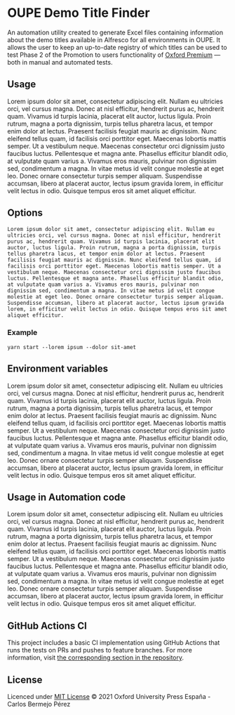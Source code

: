# OUPE Demo Title Finder

An automation utility created to generate Excel files containing information about the demo titles available in Alfresco for all environments in OUPE. It allows the user to keep an up-to-date registry of which titles can be used to test Phase 2 of the Promotion to users functionality of [Oxford Premium](https://oxfordpremium.oupe.es/) — both in manual and automated tests.

## Usage

Lorem ipsum dolor sit amet, consectetur adipiscing elit. Nullam eu ultricies orci, vel cursus magna. Donec at nisl efficitur, hendrerit purus ac, hendrerit quam. Vivamus id turpis lacinia, placerat elit auctor, luctus ligula. Proin rutrum, magna a porta dignissim, turpis tellus pharetra lacus, et tempor enim dolor at lectus. Praesent facilisis feugiat mauris ac dignissim. Nunc eleifend tellus quam, id facilisis orci porttitor eget. Maecenas lobortis mattis semper. Ut a vestibulum neque. Maecenas consectetur orci dignissim justo faucibus luctus. Pellentesque et magna ante. Phasellus efficitur blandit odio, at vulputate quam varius a. Vivamus eros mauris, pulvinar non dignissim sed, condimentum a magna. In vitae metus id velit congue molestie at eget leo. Donec ornare consectetur turpis semper aliquam. Suspendisse accumsan, libero at placerat auctor, lectus ipsum gravida lorem, in efficitur velit lectus in odio. Quisque tempus eros sit amet aliquet efficitur.

## Options

```
Lorem ipsum dolor sit amet, consectetur adipiscing elit. Nullam eu ultricies orci, vel cursus magna. Donec at nisl efficitur, hendrerit purus ac, hendrerit quam. Vivamus id turpis lacinia, placerat elit auctor, luctus ligula. Proin rutrum, magna a porta dignissim, turpis tellus pharetra lacus, et tempor enim dolor at lectus. Praesent facilisis feugiat mauris ac dignissim. Nunc eleifend tellus quam, id facilisis orci porttitor eget. Maecenas lobortis mattis semper. Ut a vestibulum neque. Maecenas consectetur orci dignissim justo faucibus luctus. Pellentesque et magna ante. Phasellus efficitur blandit odio, at vulputate quam varius a. Vivamus eros mauris, pulvinar non dignissim sed, condimentum a magna. In vitae metus id velit congue molestie at eget leo. Donec ornare consectetur turpis semper aliquam. Suspendisse accumsan, libero at placerat auctor, lectus ipsum gravida lorem, in efficitur velit lectus in odio. Quisque tempus eros sit amet aliquet efficitur.
```

### Example

```
yarn start --lorem ipsum --dolor sit-amet
```

## Environment variables

Lorem ipsum dolor sit amet, consectetur adipiscing elit. Nullam eu ultricies orci, vel cursus magna. Donec at nisl efficitur, hendrerit purus ac, hendrerit quam. Vivamus id turpis lacinia, placerat elit auctor, luctus ligula. Proin rutrum, magna a porta dignissim, turpis tellus pharetra lacus, et tempor enim dolor at lectus. Praesent facilisis feugiat mauris ac dignissim. Nunc eleifend tellus quam, id facilisis orci porttitor eget. Maecenas lobortis mattis semper. Ut a vestibulum neque. Maecenas consectetur orci dignissim justo faucibus luctus. Pellentesque et magna ante. Phasellus efficitur blandit odio, at vulputate quam varius a. Vivamus eros mauris, pulvinar non dignissim sed, condimentum a magna. In vitae metus id velit congue molestie at eget leo. Donec ornare consectetur turpis semper aliquam. Suspendisse accumsan, libero at placerat auctor, lectus ipsum gravida lorem, in efficitur velit lectus in odio. Quisque tempus eros sit amet aliquet efficitur.

## Usage in Automation code

Lorem ipsum dolor sit amet, consectetur adipiscing elit. Nullam eu ultricies orci, vel cursus magna. Donec at nisl efficitur, hendrerit purus ac, hendrerit quam. Vivamus id turpis lacinia, placerat elit auctor, luctus ligula. Proin rutrum, magna a porta dignissim, turpis tellus pharetra lacus, et tempor enim dolor at lectus. Praesent facilisis feugiat mauris ac dignissim. Nunc eleifend tellus quam, id facilisis orci porttitor eget. Maecenas lobortis mattis semper. Ut a vestibulum neque. Maecenas consectetur orci dignissim justo faucibus luctus. Pellentesque et magna ante. Phasellus efficitur blandit odio, at vulputate quam varius a. Vivamus eros mauris, pulvinar non dignissim sed, condimentum a magna. In vitae metus id velit congue molestie at eget leo. Donec ornare consectetur turpis semper aliquam. Suspendisse accumsan, libero at placerat auctor, lectus ipsum gravida lorem, in efficitur velit lectus in odio. Quisque tempus eros sit amet aliquet efficitur.

## GitHub Actions CI

This project includes a basic CI implementation using GitHub Actions that runs the tests on PRs and pushes to feature branches. For more information, visit [the corresponding section in the repository](https://github.com/carlosbermejo-oup/oupe-demo-title-finder/actions).
## License

Licenced under [MIT License](./LICENSE) © 2021 Oxford University Press España - Carlos Bermejo Pérez